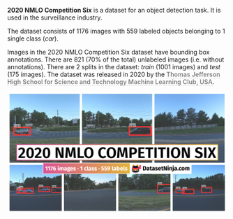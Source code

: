 **2020 NMLO Competition Six** is a dataset for an object detection task. It is used in the surveillance industry. 

The dataset consists of 1176 images with 559 labeled objects belonging to 1 single class (*car*).

Images in the 2020 NMLO Competition Six dataset have bounding box annotations. There are 821 (70% of the total) unlabeled images (i.e. without annotations). There are 2 splits in the dataset: *train* (1001 images) and *test* (175 images). The dataset was released in 2020 by the <span style="font-weight: 600; color: grey; border-bottom: 1px dashed #d3d3d3;">Thomas Jefferson High School for Science and Technology Machine Learning Club, USA</span>.

<img src="https://github.com/dataset-ninja/2020-nmlo-6/raw/main/visualizations/poster.png">
